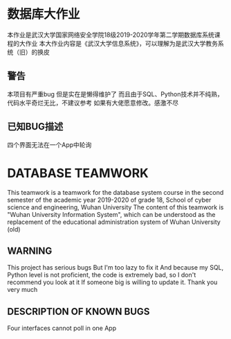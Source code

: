 # 数据库大作业
本作业是武汉大学国家网络安全学院18级2019-2020学年第二学期数据库系统课程的大作业
本大作业内容是《武汉大学信息系统》，可以理解为是武汉大学教务系统（旧）的换皮

## 警告
本项目有严重bug
但是实在是懒得维护了
而且由于SQL、Python技术并不纯熟，代码水平奇烂无比，不建议参考
如果有大佬愿意修改。感激不尽

## 已知BUG描述
四个界面无法在一个App中轮询

# DATABASE TEAMWORK
This teamwork is a teamwork for the database system course in the second semester of the academic year 2019-2020 of grade 18, School of cyber science and engineering, Wuhan University
The content of this teamwork is "Wuhan University Information System", which can be understood as the replacement of the educational administration system of Wuhan University (old)

## WARNING
This project has serious bugs
But I'm too lazy to fix it
And because my SQL, Python level is not proficient, the code is extremely bad, so I don't recommend you look at it
If someone big is willing to update it. Thank you very much

## DESCRIPTION OF KNOWN BUGS
Four interfaces cannot poll in one App
